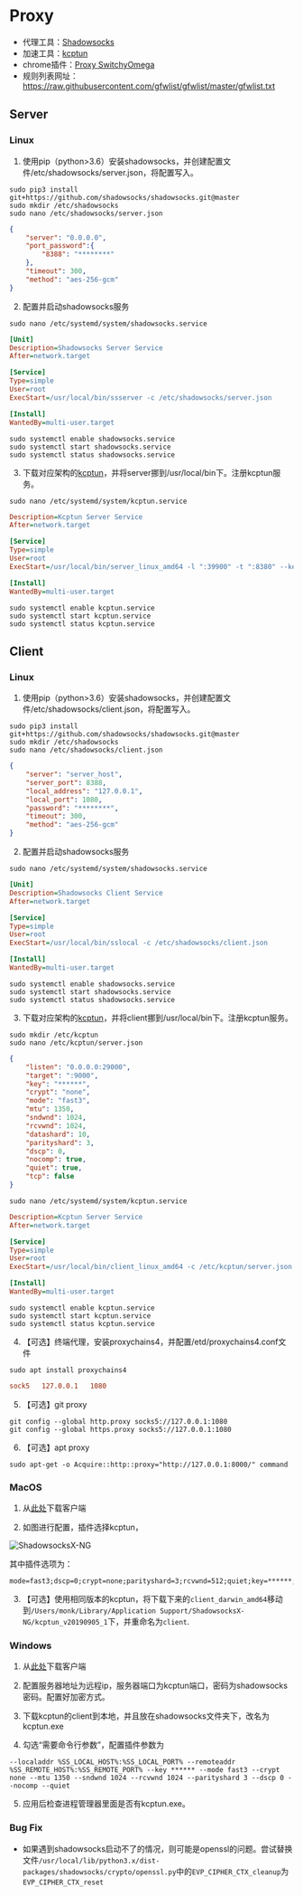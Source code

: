 # Proxy

* 代理工具：[Shadowsocks](https://github.com/shadowsocks/shadowsocks/tree/master)
* 加速工具：[kcptun](https://github.com/xtaci/kcptun/releases)
* chrome插件：[Proxy SwitchyOmega](https://chrome.google.com/webstore/detail/proxy-switchyomega/padekgcemlokbadohgkifijomclgjgif?hl=zh-CN)
* 规则列表网址：https://raw.githubusercontent.com/gfwlist/gfwlist/master/gfwlist.txt

## Server

### Linux

1. 使用pip（python>3.6）安装shadowsocks，并创建配置文件/etc/shadowsocks/server.json，将配置写入。
```shell
sudo pip3 install git+https://github.com/shadowsocks/shadowsocks.git@master
sudo mkdir /etc/shadowsocks
sudo nano /etc/shadowsocks/server.json
```

```json
{
    "server": "0.0.0.0",
    "port_password":{
        "8388": "********"
    },
    "timeout": 300,
    "method": "aes-256-gcm"
}
```

2. 配置并启动shadowsocks服务

```shell
sudo nano /etc/systemd/system/shadowsocks.service
```

```ini
[Unit]
Description=Shadowsocks Server Service
After=network.target

[Service]
Type=simple
User=root
ExecStart=/usr/local/bin/ssserver -c /etc/shadowsocks/server.json

[Install]
WantedBy=multi-user.target
```

```shell
sudo systemctl enable shadowsocks.service
sudo systemctl start shadowsocks.service
sudo systemctl status shadowsocks.service
```

3. 下载对应架构的[kcptun](https://github.com/xtaci/kcptun/releases)，并将server挪到/usr/local/bin下。注册kcptun服务。

```shell
sudo nano /etc/systemd/system/kcptun.service
```

```ini
Description=Kcptun Server Service
After=network.target

[Service]
Type=simple
User=root
ExecStart=/usr/local/bin/server_linux_amd64 -l ":39900" -t ":8380" --key=*** --crypt=none --mode=fast3 --mtu=1350 --sndwnd=1024 --rcvwnd=1024 --datashard=10 --parityshard=3 --dscp=0 --nocomp --quiet

[Install]
WantedBy=multi-user.target
```

```shell
sudo systemctl enable kcptun.service
sudo systemctl start kcptun.service
sudo systemctl status kcptun.service
```

## Client

### Linux

1. 使用pip（python>3.6）安装shadowsocks，并创建配置文件/etc/shadowsocks/client.json，将配置写入。

```shell
sudo pip3 install git+https://github.com/shadowsocks/shadowsocks.git@master
sudo mkdir /etc/shadowsocks
sudo nano /etc/shadowsocks/client.json
```

```json
{
    "server": "server_host",
    "server_port": 8388,
    "local_address": "127.0.0.1",
    "local_port": 1080,
    "password": "********",
    "timeout": 300,
    "method": "aes-256-gcm"
}
```

2. 配置并启动shadowsocks服务

```shell
sudo nano /etc/systemd/system/shadowsocks.service
```

```ini
[Unit]
Description=Shadowsocks Client Service
After=network.target

[Service]
Type=simple
User=root
ExecStart=/usr/local/bin/sslocal -c /etc/shadowsocks/client.json

[Install]
WantedBy=multi-user.target
```

```shell
sudo systemctl enable shadowsocks.service
sudo systemctl start shadowsocks.service
sudo systemctl status shadowsocks.service
```

3. 下载对应架构的[kcptun](https://github.com/xtaci/kcptun/releases)，并将client挪到/usr/local/bin下。注册kcptun服务。

```shell
sudo mkdir /etc/kcptun
sudo nano /etc/kcptun/server.json
```

```json
{
    "listen": "0.0.0.0:29000",
    "target": ":9000",
    "key": "******",
    "crypt": "none",
    "mode": "fast3",
    "mtu": 1350,
    "sndwnd": 1024,
    "rcvwnd": 1024,
    "datashard": 10,
    "parityshard": 3,
    "dscp": 0,
    "nocomp": true,
    "quiet": true,
    "tcp": false
}
```

```shell
sudo nano /etc/systemd/system/kcptun.service
```

```ini
Description=Kcptun Server Service
After=network.target

[Service]
Type=simple
User=root
ExecStart=/usr/local/bin/client_linux_amd64 -c /etc/kcptun/server.json

[Install]
WantedBy=multi-user.target
```

```shell
sudo systemctl enable kcptun.service
sudo systemctl start kcptun.service
sudo systemctl status kcptun.service
```

4. 【可选】终端代理，安装proxychains4，并配置/etd/proxychains4.conf文件

```shell
sudo apt install proxychains4
```
```conf
sock5   127.0.0.1   1080
```

5. 【可选】git proxy

```shell
git config --global http.proxy socks5://127.0.0.1:1080
git config --global https.proxy socks5://127.0.0.1:1080
```

6. 【可选】apt proxy

```shell
sudo apt-get -o Acquire::http::proxy="http://127.0.0.1:8000/" command
```

### MacOS

1. 从[此处](https://github.com/shadowsocks/ShadowsocksX-NG/releases)下载客户端

2. 如图进行配置，插件选择kcptun，

![ShadowsocksX-NG](./image/ShadowsocksX-NG.jpg)

其中插件选项为：
```raw
mode=fast3;dscp=0;crypt=none;parityshard=3;rcvwnd=512;quiet;key=******;sndwnd=512;mtu=1350;datashard=10;nocomp
```

3. 【可选】使用相同版本的kcptun，将下载下来的`client_darwin_amd64`移动到`/Users/monk/Library/Application Support/ShadowsocksX-NG/kcptun_v20190905_1`下，并重命名为`client`.

### Windows

1. 从[此处](https://github.com/shadowsocks/shadowsocks-windows/releases)下载客户端

2. 配置服务器地址为远程ip，服务器端口为kcptun端口，密码为shadowsocks密码。配置好加密方式。

3. 下载kcptun的client到本地，并且放在shadowsocks文件夹下，改名为kcptun.exe

4. 勾选“需要命令行参数”，配置插件参数为
```raw
--localaddr %SS_LOCAL_HOST%:%SS_LOCAL_PORT% --remoteaddr %SS_REMOTE_HOST%:%SS_REMOTE_PORT% --key ****** --mode fast3 --crypt none --mtu 1350 --sndwnd 1024 --rcvwnd 1024 --parityshard 3 --dscp 0 --nocomp --quiet
```

5. 应用后检查进程管理器里面是否有kcptun.exe。

### Bug Fix

* 如果遇到shadowsocks启动不了的情况，则可能是openssl的问题。尝试替换文件`/usr/local/lib/python3.x/dist-packages/shadowsocks/crypto/openssl.py`中的`EVP_CIPHER_CTX_cleanup`为`EVP_CIPHER_CTX_reset`
